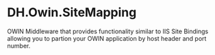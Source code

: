 DH.Owin.SiteMapping
===================

OWIN Middleware that provides functionality similar to IIS Site Bindings allowing you to partion your OWIN application by host header and port number.